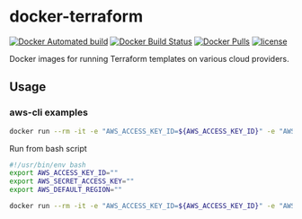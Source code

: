 # docker-terraform

[![Docker Automated build](https://img.shields.io/docker/cloud/automated/tinslice/terraform.svg?style=flat)](https://hub.docker.com/r/tinslice/terraform/builds)
[![Docker Build Status](https://img.shields.io/docker/cloud/build/tinslice/terraform.svg?style=flat)](https://hub.docker.com/r/tinslice/terraform/builds)
[![Docker Pulls](https://img.shields.io/docker/pulls/tinslice/terraform.svg?style=flat)](https://hub.docker.com/r/tinslice/terraform/)
[![license](https://img.shields.io/github/license/tinslice/docker-terraform.svg)](https://github.com/tinslice/docker-terraform)

Docker images for running Terraform templates on various cloud providers.

## Usage

### aws-cli examples

```bash
docker run --rm -it -e "AWS_ACCESS_KEY_ID=${AWS_ACCESS_KEY_ID}" -e "AWS_SECRET_ACCESS_KEY=${AWS_SECRET_ACCESS_KEY}" -e "AWS_DEFAULT_REGION=${AWS_DEFAULT_REGION}" tinslice/terraform:0.13.3-aws bash
```

Run from bash script

```bash
#!/usr/bin/env bash
export AWS_ACCESS_KEY_ID=""
export AWS_SECRET_ACCESS_KEY=""
export AWS_DEFAULT_REGION=""

docker run --rm -it -e "AWS_ACCESS_KEY_ID=${AWS_ACCESS_KEY_ID}" -e "AWS_SECRET_ACCESS_KEY=${AWS_SECRET_ACCESS_KEY}" -e "AWS_DEFAULT_REGION=${AWS_DEFAULT_REGION}" -v $PWD:/workspace tinslice/terraform:0.13.3-aws bash
```
